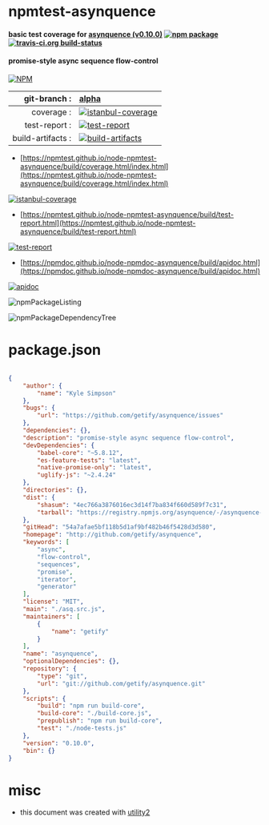 # npmtest-asynquence

#### basic test coverage for  [asynquence (v0.10.0)](http://github.com/getify/asynquence)  [![npm package](https://img.shields.io/npm/v/npmtest-asynquence.svg?style=flat-square)](https://www.npmjs.org/package/npmtest-asynquence) [![travis-ci.org build-status](https://api.travis-ci.org/npmtest/node-npmtest-asynquence.svg)](https://travis-ci.org/npmtest/node-npmtest-asynquence)

#### promise-style async sequence flow-control

[![NPM](https://nodei.co/npm/asynquence.png?downloads=true&downloadRank=true&stars=true)](https://www.npmjs.com/package/asynquence)

| git-branch : | [alpha](https://github.com/npmtest/node-npmtest-asynquence/tree/alpha)|
|--:|:--|
| coverage : | [![istanbul-coverage](https://npmtest.github.io/node-npmtest-asynquence/build/coverage.badge.svg)](https://npmtest.github.io/node-npmtest-asynquence/build/coverage.html/index.html)|
| test-report : | [![test-report](https://npmtest.github.io/node-npmtest-asynquence/build/test-report.badge.svg)](https://npmtest.github.io/node-npmtest-asynquence/build/test-report.html)|
| build-artifacts : | [![build-artifacts](https://npmtest.github.io/node-npmtest-asynquence/glyphicons_144_folder_open.png)](https://github.com/npmtest/node-npmtest-asynquence/tree/gh-pages/build)|

- [https://npmtest.github.io/node-npmtest-asynquence/build/coverage.html/index.html](https://npmtest.github.io/node-npmtest-asynquence/build/coverage.html/index.html)

[![istanbul-coverage](https://npmtest.github.io/node-npmtest-asynquence/build/screenCapture.buildCi.browser.%252Ftmp%252Fbuild%252Fcoverage.lib.html.png)](https://npmtest.github.io/node-npmtest-asynquence/build/coverage.html/index.html)

- [https://npmtest.github.io/node-npmtest-asynquence/build/test-report.html](https://npmtest.github.io/node-npmtest-asynquence/build/test-report.html)

[![test-report](https://npmtest.github.io/node-npmtest-asynquence/build/screenCapture.buildCi.browser.%252Ftmp%252Fbuild%252Ftest-report.html.png)](https://npmtest.github.io/node-npmtest-asynquence/build/test-report.html)

- [https://npmdoc.github.io/node-npmdoc-asynquence/build/apidoc.html](https://npmdoc.github.io/node-npmdoc-asynquence/build/apidoc.html)

[![apidoc](https://npmdoc.github.io/node-npmdoc-asynquence/build/screenCapture.buildCi.browser.%252Ftmp%252Fbuild%252Fapidoc.html.png)](https://npmdoc.github.io/node-npmdoc-asynquence/build/apidoc.html)

![npmPackageListing](https://npmtest.github.io/node-npmtest-asynquence/build/screenCapture.npmPackageListing.svg)

![npmPackageDependencyTree](https://npmtest.github.io/node-npmtest-asynquence/build/screenCapture.npmPackageDependencyTree.svg)



# package.json

```json

{
    "author": {
        "name": "Kyle Simpson"
    },
    "bugs": {
        "url": "https://github.com/getify/asynquence/issues"
    },
    "dependencies": {},
    "description": "promise-style async sequence flow-control",
    "devDependencies": {
        "babel-core": "~5.8.12",
        "es-feature-tests": "latest",
        "native-promise-only": "latest",
        "uglify-js": "~2.4.24"
    },
    "directories": {},
    "dist": {
        "shasum": "4ec766a3876016ec3d14f7ba834f660d589f7c31",
        "tarball": "https://registry.npmjs.org/asynquence/-/asynquence-0.10.0.tgz"
    },
    "gitHead": "54a7afae5bf118b5d1af9bf482b46f5428d3d580",
    "homepage": "http://github.com/getify/asynquence",
    "keywords": [
        "async",
        "flow-control",
        "sequences",
        "promise",
        "iterator",
        "generator"
    ],
    "license": "MIT",
    "main": "./asq.src.js",
    "maintainers": [
        {
            "name": "getify"
        }
    ],
    "name": "asynquence",
    "optionalDependencies": {},
    "repository": {
        "type": "git",
        "url": "git://github.com/getify/asynquence.git"
    },
    "scripts": {
        "build": "npm run build-core",
        "build-core": "./build-core.js",
        "prepublish": "npm run build-core",
        "test": "./node-tests.js"
    },
    "version": "0.10.0",
    "bin": {}
}
```



# misc
- this document was created with [utility2](https://github.com/kaizhu256/node-utility2)
